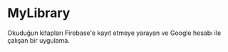 # MyLibrary
Okuduğun kitapları Firebase'e kayıt etmeye yarayan ve Google hesabı ile çalışan bir uygulama.
